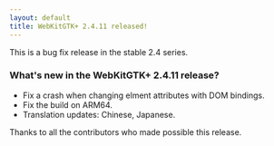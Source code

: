 ```yaml
---
layout: default
title: WebKitGTK+ 2.4.11 released!
---
```


This is a bug fix release in the stable 2.4 series.

### What's new in the WebKitGTK+ 2.4.11 release?

 - Fix a crash when changing elment attributes with DOM bindings.
 - Fix the build on ARM64.
 - Translation updates: Chinese, Japanese.

Thanks to all the contributors who made possible this release.
